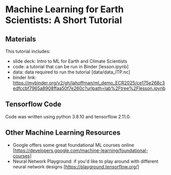# Machine Learning for Earth Scientists: A Short Tutorial

## Materials

This tutorial includes:
- slide deck: Intro to ML for Earth and Climate Scientists
- code: a tutorial that can be run in Binder [lesson.ipynb]
- data: data required to run the tutorial [data/data_ITP.nc]
- binder link: https://mybinder.org/v2/gh/lahoffman/ml_demo_ECR2025/ce175e268c3edfccbf7965a8908ffaa50f7e260c?urlpath=lab%2Ftree%2Flesson.ipynb

## Tensorflow Code

Code was written using python 3.8.10 and tensorflow 2.11.0.

## Other Machine Learning Resources

- Google offers some great foundational ML courses online [https://developers.google.com/machine-learning/foundational-courses]
- Neural Network Playground: if you'd like to play around with different neural network designs [https://playground.tensorflow.org/]

